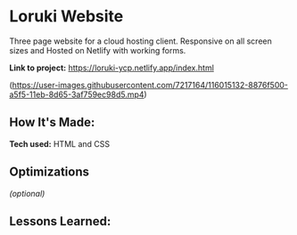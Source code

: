 # Loruki Website
Three page website for a cloud hosting client. Responsive on all screen sizes and Hosted on Netlify with working forms.

**Link to project:** https://loruki-ycp.netlify.app/index.html

(https://user-images.githubusercontent.com/7217164/116015132-8876f500-a5f5-11eb-8d65-3af759ec98d5.mp4)

## How It's Made:

**Tech used:** HTML and CSS



## Optimizations
*(optional)*


## Lessons Learned:


